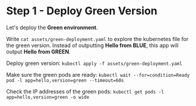 # Step 1 - Deploy Green Version

Let's deploy the **Green environment**.

Write `cat assets/green-deployment.yaml` to explore the kubernetes file for the green version. Instead of outputting **Hello from BLUE**, this app will output **Hello from GREEN**. 

Deploy green version: `kubectl apply -f assets/green-deployment.yaml`


Make sure the green pods are ready: `kubectl wait --for=condition=Ready pod -l app=hello,version=green --timeout=60s`

Check the IP addresses of the green pods: `kubectl get pods -l app=hello,version=green -o wide`